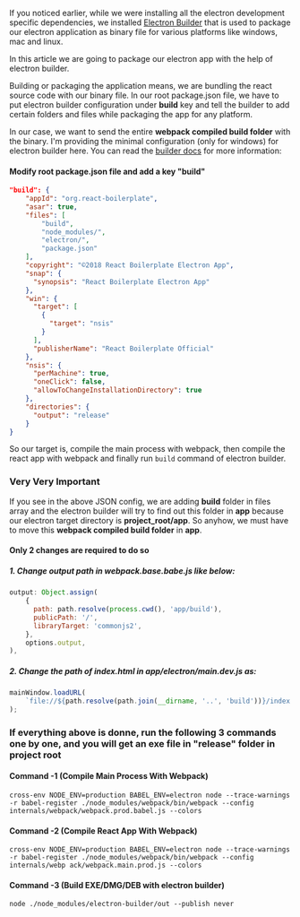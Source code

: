If you noticed earlier, while we were installing all the electron development specific dependencies, we installed [Electron Builder](https://www.electron.build/) that is used to package our electron application as binary file for various platforms like windows, mac and linux.

In this article we are going to package our electron app with the help of electron builder.

Building or packaging the application means, we are bundling the react source code with our binary file. In our root package.json file, we have to put electron builder configuration under **build** key and tell the builder to add certain folders and files while packaging the app for any platform.

In our case, we want to send the entire **webpack compiled build folder** with the binary. I'm providing the minimal configuration (only for windows) for electron builder here. You can read the [builder docs](https://www.electron.build/) for more information:

#### Modify root package.json file and add a key "build"
```Json
"build": {
    "appId": "org.react-boilerplate",
    "asar": true,
    "files": [
        "build",
        "node_modules/",
        "electron/",
        "package.json"
    ],
    "copyright": "©2018 React Boilerplate Electron App",
    "snap": {
      "synopsis": "React Boilerplate Electron App"
    },
    "win": {
      "target": [
        {
          "target": "nsis"
        }
      ],
      "publisherName": "React Boilerplate Official"
    },
    "nsis": {
      "perMachine": true,
      "oneClick": false,
      "allowToChangeInstallationDirectory": true
    },
    "directories": {
      "output": "release"
    }
}
```

So our target is, compile the main process with webpack, then compile the react app with webpack and finally run ```build``` command of electron builder.

### Very Very Important
If you see in the above JSON config, we are adding **build** folder in files array and the electron builder will try to find out this folder in **app** because our electron target directory is **project_root/app**. So anyhow, we must have to move this **webpack compiled build folder** in **app**.

#### Only 2 changes are required to do so

##### 1. Change output path in webpack.base.babe.js like below:
```Javascript
output: Object.assign(
    {
      path: path.resolve(process.cwd(), 'app/build'),
      publicPath: '/',
      libraryTarget: 'commonjs2',
    },
    options.output,
),
```

##### 2. Change the path of index.html in app/electron/main.dev.js as:
```Javascript
mainWindow.loadURL(
    `file://${path.resolve(path.join(__dirname, '..', 'build'))}/index.html`,
);
```

### If everything above is donne, run the following 3 commands one by one, and you will get an exe file in "release" folder in project root

#### Command -1 (Compile Main Process With Webpack)
```Shell
cross-env NODE_ENV=production BABEL_ENV=electron node --trace-warnings -r babel-register ./node_modules/webpack/bin/webpack --config internals/webpack/webpack.prod.babel.js --colors
```

#### Command -2 (Compile React App With Webpack)
```Shell
cross-env NODE_ENV=production BABEL_ENV=electron node --trace-warnings -r babel-register ./node_modules/webpack/bin/webpack --config internals/webp ack/webpack.main.prod.js --colors
```

#### Command -3 (Build EXE/DMG/DEB with electron builder)
```Shell
node ./node_modules/electron-builder/out --publish never
```